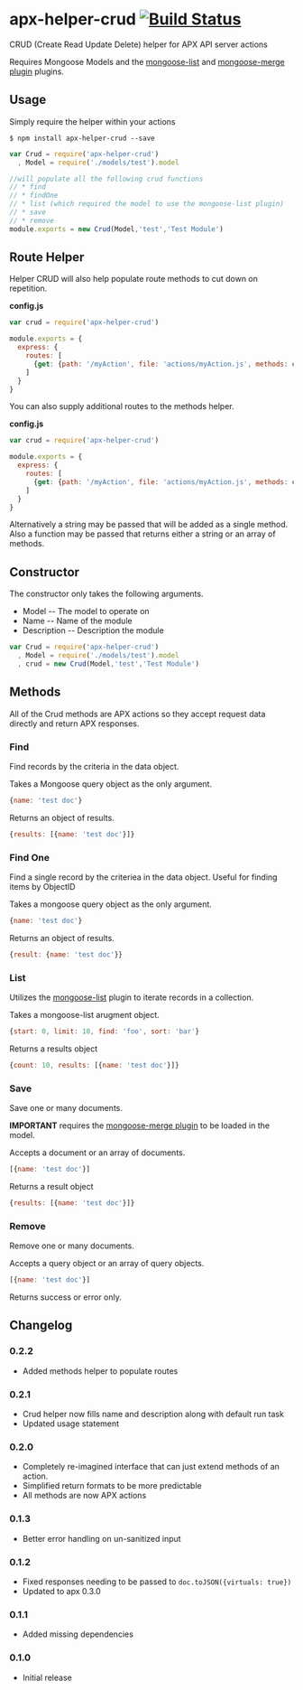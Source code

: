 apx-helper-crud [![Build Status](https://travis-ci.org/snailjs/apx-helper-crud.png?branch=master)](https://travis-ci.org/snailjs/apx-helper-crud)
============

CRUD (Create Read Update Delete) helper for APX API server actions

Requires Mongoose Models and the [mongoose-list](https://github.com/snailjs/mongoose-list) and [mongoose-merge plugin](https://github.com/eherve/mongoose-merge-plugin) plugins.

## Usage

Simply require the helper within your actions

```
$ npm install apx-helper-crud --save
```

```js
var Crud = require('apx-helper-crud')
  , Model = require('./models/test').model

//will populate all the following crud functions
// * find
// * findOne
// * list (which required the model to use the mongoose-list plugin)
// * save
// * remove
module.exports = new Crud(Model,'test','Test Module')
```

## Route Helper

Helper CRUD will also help populate route methods to cut down on repetition.

**config.js**
```js
var crud = require('apx-helper-crud')

module.exports = {
  express: {
    routes: [
      {get: {path: '/myAction', file: 'actions/myAction.js', methods: crud.methods()}}
    ]
  }
}
```

You can also supply additional routes to the methods helper.

**config.js**
```js
var crud = require('apx-helper-crud')

module.exports = {
  express: {
    routes: [
      {get: {path: '/myAction', file: 'actions/myAction.js', methods: crud.methods(['extraAction','extraAction2'])}}
    ]
  }
}
```

Alternatively a string may be passed that will be added as a single method. Also a function may be passed that returns
either a string or an array of methods.

## Constructor

The constructor only takes the following arguments.
* Model -- The model to operate on
* Name -- Name of the module
* Description -- Description the module

```js
var Crud = require('apx-helper-crud')
  , Model = require('./models/test').model
  , crud = new Crud(Model,'test','Test Module')
```

## Methods

All of the Crud methods are APX actions so they accept request data directly and return APX responses.

### Find

Find records by the criteria in the data object.

Takes a Mongoose query object as the only argument.

```js
{name: 'test doc'}
```

Returns an object of results.

```js
{results: [{name: 'test doc'}]}
```

### Find One

Find a single record by the criteriea in the data object.
Useful for finding items by ObjectID

Takes a mongoose query object as the only argument.

```js
{name: 'test doc'}
```

Returns an object of results.

```js
{result: {name: 'test doc'}}
```

### List

Utilizes the [mongoose-list](https://github.com/snailjs/mongoose-list) plugin
to iterate records in a collection.

Takes a mongoose-list arugment object.

```js
{start: 0, limit: 10, find: 'foo', sort: 'bar'}
```

Returns a results object

```js
{count: 10, results: [{name: 'test doc'}]}
```

### Save

Save one or many documents.

**IMPORTANT** requires the
[mongoose-merge plugin](https://github.com/eherve/mongoose-merge-plugin)
to be loaded in the model.

Accepts a document or an array of documents.

```js
[{name: 'test doc'}]
```

Returns a result object

```js
{results: [{name: 'test doc'}]}
```

### Remove

Remove one or many documents.

Accepts a query object or an array of query objects.

```js
[{name: 'test doc'}]
```

Returns success or error only.

## Changelog

### 0.2.2
* Added methods helper to populate routes

### 0.2.1
* Crud helper now fills name and description along with default run task
* Updated usage statement

### 0.2.0
* Completely re-imagined interface that can just extend methods of an action.
* Simplified return formats to be more predictable
* All methods are now APX actions

### 0.1.3
* Better error handling on un-sanitized input

### 0.1.2
* Fixed responses needing to be passed to `doc.toJSON({virtuals: true})`
* Updated to apx 0.3.0

### 0.1.1
* Added missing dependencies

### 0.1.0
* Initial release

